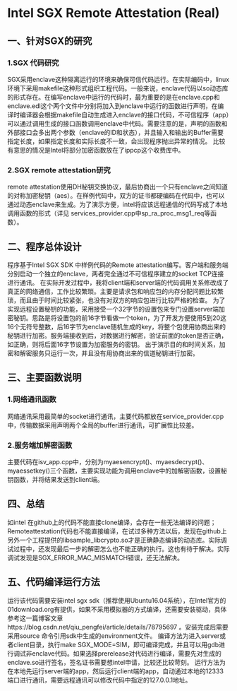 # Intel SGX Remote Attestation (Real)

## 一、针对SGX的研究
### 1.SGX 代码研究
  SGX采用enclave这种隔离运行的环境来确保可信代码运行。在实际编码中，linux环境下采用makefile这种形式组织工程代码。一般来说，enclave代码以so动态库的形式存在。在编写enclave中运行的代码时，最为重要的是在enclave.cpp和enclave.edl这个两个文件中分别将加入到enclave中运行的函数进行声明，在编译时编译器会根据makefile自动生成进入enclave的接口代码，不可信程序（app）可以通过调用生成的接口函数调用enclave中代码。需要注意的是，声明的函数和外部接口会多出两个参数（enclave的ID和状态），并且输入和输出的Buffer需要指定长度，如果指定长度和实际长度不一致，会出现程序抛出异常的情况。
  比较有意思的情况是Intel将部分加密函数放在了ippcp这个收费库中。
### 2.SGX remote attestation研究
  remote attestation使用DH秘钥交换协议，最后协商出一个只有enclave之间知道的对称加密秘钥（aes）。在样例代码中，双方的证书都硬编码在代码中，也可以通过动态enclave来生成。为了演示方便，intel将应该远程通信的代码写成了本地调用函数的形式（详见 services_provider.cpp中sp_ra_proc_msg1_req等函数）。

## 二、程序总体设计
  程序基于Intel SGX SDK 中样例代码的Remote attestation编写。客户端和服务端分别启动一个独立的enclave，两者完全通过不可信程序建立的socket TCP连接进行通讯。
  在实际开发过程中，我将client端和server端的代码调用关系修改成了真正的网络通信，工作比较繁琐。主要是请求包和响应包的内存分配问题比较繁琐，而且由于时间比较紧张，也没有对双方的响应包进行比较严格的检查。
  为了实现远程设置秘钥的功能，采用接受一个32字节的设置包来专门设置server端加密秘钥。思路是将设置包的前16字节看做一个token，为了开发方便使用5到20这16个无符号整数，后16字节为enclave随机生成的key，将整个包使用协商出来的秘钥进行加密。服务端接收到后，对数据进行解密，验证前面的token是否正确，如正确，则将后面16字节设置为加密服务的密钥。
 出于演示目的和时间关系，加密和解密服务只运行一次，并且没有用协商出来的信道秘钥进行加密。

## 三、主要函数说明
### 1.网络通讯函数
  网络通讯采用最简单的socket进行通讯，主要代码都放在service_provider.cpp中，传输数据采用声明两个全局的buffer进行通讯，可扩展性比较差。
### 2.服务端加解密函数
  主要代码在isv_app.cpp中，分别为myaesencrypt()、myaesdecrypt()、 myaessetkey()三个函数，主要实现功能为调用enclave中的加解密函数，设置秘钥函数，并将结果发送到client端。

## 四、总结
  如intel 在github上的代码不能直接clone编译，会存在一些无法编译的问题；Remoteattestation代码也不能直接编译，在试过多种方法以后，发现在github上另外一个工程提供的libsample_libcrypto.so才是正确静态编译的动态库。实际调试过程中，还发现最后一步的解密怎么也不能正确的执行。这也有待于解决。实际调试发现是SGX_ERROR_MAC_MISMATCH错误，还无法解决。


## 五、代码编译运行方法
  运行该代码需要安装intel sgx sdk（推荐使用Ubuntu16.04系统），在Intel官方的01download.org有提供，如果不采用模拟器的方式编译，还需要安装驱动，具体参考这一篇博客文章https://blog.csdn.net/qiu_pengfei/article/details/78795697 。安装完成后需要采用source 命令引用sdk中生成的environment文件。
编译方法为进入server或者client目录，执行make SGX_MODE=SIM，即可编译完成，并且可以用gdb进行调试非enclave代码。如果选择prerelease对代码进行编译，需要先对生成的enclave.so进行签名，签名证书需要想intel申请，比较还比较苛刻。
运行方法为在本地先运行server端的app，然后运行client端的app，自动通过本地的12333端口进行通讯，需要远程通讯可以修改代码中指定的127.0.0.1地址。
